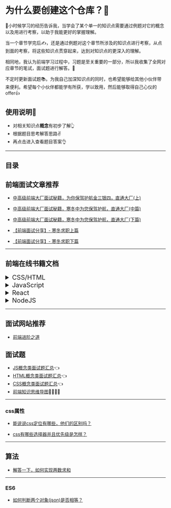 # 为什么要创建这个仓库？💪


👶小时候学习的经历告诉我，当学会了某个单一的知识点需要通过例题对它的概念以及用进行考察，以助于我能更好的掌握理解。

当一个章节学完后✍，还是通过例题对这个章节所涉及的知识点进行考察，从点到面的考察，将这些知识点贯穿起来，达到对知识点的更深入的理解。

相同地，我认为前端学习过程中，习题是至关重要的一部分，所以我收集了全网对应章节的笔试，面试题进行解答。📗

不定时更新面试题📚。为我自己加深知识点的同时，也希望能够给其他小伙伴带来便利。希望每个小伙伴都能学有所获，学以致用，然后能够取得自己心仪的offer👍

## 使用说明📑

- 对相关知识点**概念**有初步了解👆
- 根据题目思考解答思路✌
- 再点击进入查看题目答案👌

----
## 目录

## 前端面试文章推荐


- [中高级前端大厂面试秘籍，为你保驾护航金三银四，直通大厂(上)](https://juejin.im/post/5c64d15d6fb9a049d37f9c20)
- [中高级前端大厂面试秘籍，寒冬中为您保驾护航，直通大厂(中篇)](https://juejin.im/post/5c92f499f265da612647b754)
- [中高级前端大厂面试秘籍，寒冬中为您保驾护航，直通大厂(下篇)](https://juejin.im/post/5cc26dfef265da037b611738)

- [【前端面试分享】- 寒冬求职上篇](https://juejin.im/post/5cdb7bc26fb9a0321557044d)
- [【前端面试分享】- 寒冬求职下篇](https://juejin.im/post/5cdcc009e51d453afb40d87c)

---
## 前端在线书籍文档
<details>
<summary id="csshtml" style="font-size:20px">CSS/HTML</summary>

* [学习CSS布局](http://zh.learnlayout.com/)
* [通用 CSS 笔记、建议与指导](https://github.com/chadluo/CSS-Guidelines/blob/master/README.md)
* [CSS参考手册](http://css.doyoe.com/)
* [Emmet 文档](http://yanxyz.github.io/emmet-docs/)
* [前端代码规范](http://alloyteam.github.io/CodeGuide/) (腾讯 AlloyTeam 团队)
* [HTML和CSS编码规范](http://codeguide.bootcss.com/)
* [Sass Guidelines 中文](http://sass-guidelin.es/zh/)
* [CSS3 Tutorial 《CSS3 教程》](https://github.com/waylau/css3-tutorial)
* [MDN HTML 中文文档](https://developer.mozilla.org/zh-CN/docs/Web/HTML)
* [MDN CSS 中文文档](https://developer.mozilla.org/zh-CN/docs/Web/CSS)
</details>
<details>
<summary id="javascript" style="font-size:20px">JavaScript</summary>

* [现代 Javascript 教程](https://zh.javascript.info/)
* [Google JavaScript 代码风格指南](http://bq69.com/blog/articles/script/868/google-javascript-style-guide.html)
* [Google JSON 风格指南](https://github.com/darcyliu/google-styleguide/blob/master/JSONStyleGuide.md)
* [Airbnb JavaScript 规范](https://github.com/adamlu/javascript-style-guide)
* [JavaScript 标准参考教程（alpha）](http://javascript.ruanyifeng.com/)
* [Javascript编程指南](http://pij.robinqu.me/) ([源码](https://github.com/RobinQu/Programing-In-Javascript))
* [javascript 的 12 个怪癖](https://github.com/justjavac/12-javascript-quirks)
* [JavaScript 秘密花园](http://bonsaiden.github.io/JavaScript-Garden/zh/)
* [JavaScript核心概念及实践](http://icodeit.org/jsccp/) (PDF) (此书已由人民邮电出版社出版发行，但作者依然免费提供PDF版本，希望开发者们去购买，支持作者)
* [《JavaScript 模式》](https://github.com/jayli/javascript-patterns) “JavaScript patterns”中译本
* [命名函数表达式探秘](http://justjavac.com/named-function-expressions-demystified.html)  (注:原文由[为之漫笔](http://www.cn-cuckoo.com)翻译，原始地址无法打开，所以此处地址为我博客上的备份)
* [学用 JavaScript 设计模式](http://www.oschina.net/translate/learning-javascript-design-patterns) (开源中国)
* [深入理解JavaScript系列](http://www.cnblogs.com/TomXu/archive/2011/12/15/2288411.html)
* [ECMAScript 5.1 中文版](http://yanhaijing.com/es5)
* [ECMAScript 6 入门](http://es6.ruanyifeng.com/) (作者：阮一峰)
* [JavaScript Promise迷你书](http://liubin.github.io/promises-book/)
* [You-Dont-Know-JS](https://github.com/getify/You-Dont-Know-JS) (深入JavaScript语言核心机制的系列图书)
* [JavaScript 教程](http://www.liaoxuefeng.com/wiki/001434446689867b27157e896e74d51a89c25cc8b43bdb3000) 廖雪峰
* [MDN JavaScript 中文文档](https://developer.mozilla.org/zh-CN/docs/Web/JavaScript)
* jQuery
    * [jQuery 解构](http://www.cn-cuckoo.com/deconstructed/jquery.html)
    * [简单易懂的JQuery魔法](http://www.nowamagic.net/librarys/books/contents/jquery)
    * [How to write jQuery plugin](http://i5ting.github.io/How-to-write-jQuery-plugin/build/jquery.plugin.html)
    * [You Don't Need jQuery](https://github.com/oneuijs/You-Dont-Need-jQuery/blob/master/README.zh-CN.md)
    * [如何实现一个类jQuery？](https://github.com/MeCKodo/forchange)
* underscore.js
    * [Underscore.js中文文档](http://learningcn.com/underscore/)
* backbone.js
    * [backbone.js中文文档](http://www.css88.com/doc/backbone/)
    * [backbone.js入门教程](http://www.the5fire.com/backbone-js-tutorials-pdf-download.html) (PDF)
    * [Backbone.js入门教程第二版](https://github.com/the5fire/backbonejs-learning-note)
    * [Developing Backbone.js Applications(中文版)](http://feliving.github.io/developing-backbone-applications/)
* AngularJS
    * [AngularJS最佳实践和风格指南](https://github.com/mgechev/angularjs-style-guide/blob/master/README-zh-cn.md)
    * [AngularJS中译本](https://github.com/peiransun/angularjs-cn)
    * [AngularJS入门教程](https://github.com/zensh/AngularjsTutorial_cn)
    * [构建自己的AngularJS](https://github.com/xufei/Make-Your-Own-AngularJS/blob/master/01.md)
    * [在Windows环境下用Yeoman构建AngularJS项目](http://www.waylau.com/build-angularjs-app-with-yeoman-in-windows/)
* Zepto.js
    * [Zepto.js 中文文档](http://mweb.baidu.com/zeptoapi/)
* Sea.js
    * [Hello Sea.js](http://island205.com/HelloSea.js/)
* impress.js
    * [impress.js的中文教程](https://github.com/kokdemo/impress.js-tutorial-in-Chinese)
* CoffeeScript
    * [CoffeeScript Cookbook](http://island205.com/coffeescript-cookbook.github.com/)
    * [The Little Book on CoffeeScript中文版](http://island205.com/tlboc/)
    * [CoffeeScript 编码风格指南](https://github.com/geekplux/coffeescript-style-guide)
* TypeScipt
    * [TypeScript Handbook](https://zhongsp.gitbooks.io/typescript-handbook/content/)
* ExtJS
    * [Ext4.1.0 中文文档](http://extjs-doc-cn.github.io/ext4api/)
* Meteor
    * [Discover Meteor](http://zh.discovermeteor.com/)
    * [Meteor 中文文档](http://docs.meteorhub.org/#/basic/)
    * [Angular-Meteor 中文教程](http://angular.meteorhub.org/)
* [Chrome扩展及应用开发](http://www.ituring.com.cn/minibook/950)
</details>

<details>
<summary style="font-size:20px">React</summary>

* [React 学习之道](https://github.com/the-road-to-learn-react/the-road-to-learn-react-chinese)
* [React.js 小书](https://github.com/huzidaha/react-naive-book)
* [React.js 中文文档](https://doc.react-china.org/)
* [React webpack-cookbook](https://github.com/fakefish/react-webpack-cookbook)
* [React 入门教程](http://fraserxu.me/intro-to-react/)
* [React Native 中文文档(含最新Android内容)](http://wiki.jikexueyuan.com/project/react-native/)
* [Learn React & Webpack by building the Hacker News front page](https://github.com/theJian/build-a-hn-front-page)

</details>

<details>
<summary style="font-size:20px">NodeJS</summary>

* [Node入门](http://www.nodebeginner.org/index-zh-cn.html)
* [七天学会NodeJS](http://nqdeng.github.io/7-days-nodejs/)
* [Nodejs Wiki Book](https://github.com/nodejs-tw/nodejs-wiki-book) (繁体中文)
* [express.js 中文文档](http://expressjs.jser.us/)
* [koa 中文文档](https://github.com/guo-yu/koa-guide)
* [一起学koa](http://base-n.github.io/koa-generator-examples/)
* [使用 Express + MongoDB 搭建多人博客](https://github.com/nswbmw/N-blog)
* [Express框架](http://javascript.ruanyifeng.com/nodejs/express.html)
* [Node.js 包教不包会](https://github.com/alsotang/node-lessons)
* [Learn You The Node.js For Much Win! (中文版)](https://www.npmjs.com/package/learnyounode-zh-cn)
* [Node debug 三法三例](http://i5ting.github.io/node-debug-tutorial/)
* [nodejs中文文档](https://www.gitbook.com/book/0532/nodejs/details)
* [orm2 中文文档](https://github.com/wizardforcel/orm2-doc-zh-cn)
* [一起学 Node.js](https://github.com/nswbmw/N-blog)   

</details>

---
## 面试网站推荐

- [前端进阶之道](https://yuchengkai.cn/docs/frontend/)

## 面试题
- [JS概念类面试题汇总](https://github.com/hengxuZ/CSS-interview-question/tree/master/js/javascript-questions.md)👈
- [HTML概念类面试题汇总](https://github.com/hengxuZ/CSS-interview-question/tree/master/html/html-questions.md)👈
- [CSS概念类面试题汇总](https://github.com/hengxuZ/CSS-interview-question/tree/master/css/css-questions.md)👈
- [前端知识思维导图](https://github.com/hengxuZ/CSS-interview-question/tree/master/javascript思维导图.md)👨‍👨‍👧‍👦
---
### css属性
- [能说说css定位有哪些，他们的区别吗？](https://github.com/hengxuZ/CSS-interview-question/tree/master/css-attribute/location.md)

- [css有哪些选择器并且优先级是怎样？](https://github.com/hengxuZ/CSS-interview-question/tree/master/css-attribute/selector.md)

---
## 算法
- [解答一下，如何实现两数求和](https://github.com/hengxuZ/CSS-interview-question/tree/master/arithmetic/twoNumber-sum.md)
---
### ES6
- [如何判断两个对象(json)是否相等？](https://github.com/hengxuZ/CSS-interview-question/tree/master/js/es6/equalJson.md)
